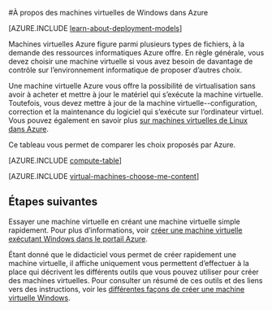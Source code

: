 <properties
    pageTitle="À propos des Machines virtuelles Windows | Microsoft Azure"
    description="Découvrez les concepts de base des machines virtuelles de Windows dans Azure à l’aide de ces deux modèles de déploiement."
    services="virtual-machines-windows"
    documentationCenter=""
    authors="cynthn"
    manager="timlt"
    editor="tysonn"
    tags="azure-resource-manager,azure-service-management"/>

<tags
    ms.service="virtual-machines-windows"
    ms.workload="infrastructure-services"
    ms.tgt_pltfrm="vm-windows"
    ms.devlang="na"
    ms.topic="get-started-article"
    ms.date="09/27/2016"
    ms.author="cynthn"/>

#<a name="about-windows-virtual-machines-in-azure"></a>À propos des machines virtuelles de Windows dans Azure

[AZURE.INCLUDE [learn-about-deployment-models](../../includes/learn-about-deployment-models-both-include.md)]


Machines virtuelles Azure figure parmi plusieurs types de fichiers, à la demande des ressources informatiques Azure offre. En règle générale, vous devez choisir une machine virtuelle si vous avez besoin de davantage de contrôle sur l’environnement informatique de proposer d’autres choix.

Une machine virtuelle Azure vous offre la possibilité de virtualisation sans avoir à acheter et mettre à jour le matériel qui s’exécute la machine virtuelle. Toutefois, vous devez mettre à jour de la machine virtuelle--configuration, correction et la maintenance du logiciel qui s’exécute sur l’ordinateur virtuel. Vous pouvez également en savoir plus [sur machines virtuelles de Linux dans Azure](virtual-machines-linux-about.md).

Ce tableau vous permet de comparer les choix proposés par Azure.

[AZURE.INCLUDE [compute-table](../../includes/compute-options-table.md)]

[AZURE.INCLUDE [virtual-machines-choose-me-content](../../includes/virtual-machines-choose-me-content.md)]


## <a name="next-steps"></a>Étapes suivantes

Essayer une machine virtuelle en créant une machine virtuelle simple rapidement. Pour plus d’informations, voir [créer une machine virtuelle exécutant Windows dans le portail Azure](virtual-machines-windows-hero-tutorial.md).

Étant donné que le didacticiel vous permet de créer rapidement une machine virtuelle, il affiche uniquement vous permettent d’effectuer à la place qui décrivent les différents outils que vous pouvez utiliser pour créer des machines virtuelles. Pour consulter un résumé de ces outils et des liens vers des instructions, voir les [différentes façons de créer une machine virtuelle Windows](virtual-machines-windows-creation-choices.md).


